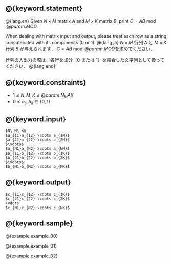 ## @{keyword.statement}

@{lang.en}
Given $N \times M$ matrix $A$ and $M \times K$ matrix $B$, print $C = AB \bmod @{param.MOD}$. 

When dealing with matrix input and output, please treat each row as a string concatenated with its components ($0$ or $1$).
@{lang.ja}
$N \times M$ 行列 $A$ と $M \times K$ 行列 $B$ が与えられます． $C = A B \bmod @{param.MOD}$を求めてください．

行列の入出力の際は，各行を成分（$0$ または $1$）を結合した文字列として扱ってください．
@{lang.end}

## @{keyword.constraints}

- $1 \leq N,M,K \leq @{param.N_MAX}$
- $0 \leq a_{ij},b_{ij} \in \lbrace 0,1\rbrace$

## @{keyword.input}

```
$N\ M\ K$
$a_{11}a_{12} \cdots a_{1M}$
$a_{21}a_{22} \cdots a_{2M}$
$\vdots$
$a_{N1}a_{N2} \cdots a_{NM}$
$b_{11}b_{12} \cdots b_{1K}$
$b_{21}b_{22} \cdots b_{2K}$
$\vdots$
$b_{M1}b_{M2} \cdots b_{MK}$
```

## @{keyword.output}
```
$c_{11}c_{12} \cdots c_{1K}$
$c_{21}c_{22} \cdots c_{2K}$
\vdots
$c_{N1}c_{N2} \cdots c_{NK}$
```

## @{keyword.sample}

@{example.example_00}

@{example.example_01}

@{example.example_02}
